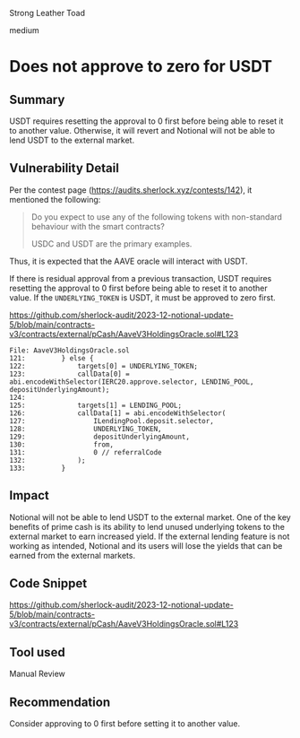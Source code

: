 Strong Leather Toad

medium

# Does not approve to zero for USDT

## Summary

USDT requires resetting the approval to 0 first before being able to reset it to another value. Otherwise, it will revert and Notional will not be able to lend USDT to the external market.

## Vulnerability Detail

Per the contest page (https://audits.sherlock.xyz/contests/142), it mentioned the following:

> Do you expect to use any of the following tokens with non-standard behaviour with the smart contracts?
>
> USDC and USDT are the primary examples.

Thus, it is expected that the AAVE oracle will interact with USDT.

If there is residual approval from a previous transaction, USDT requires resetting the approval to 0 first before being able to reset it to another value. If the `UNDERLYING_TOKEN` is USDT, it must be approved to zero first. 

https://github.com/sherlock-audit/2023-12-notional-update-5/blob/main/contracts-v3/contracts/external/pCash/AaveV3HoldingsOracle.sol#L123

```solidity
File: AaveV3HoldingsOracle.sol
121:         } else {
122:             targets[0] = UNDERLYING_TOKEN;
123:             callData[0] = abi.encodeWithSelector(IERC20.approve.selector, LENDING_POOL, depositUnderlyingAmount);
124: 
125:             targets[1] = LENDING_POOL;
126:             callData[1] = abi.encodeWithSelector(
127:                 ILendingPool.deposit.selector,
128:                 UNDERLYING_TOKEN,
129:                 depositUnderlyingAmount,
130:                 from,
131:                 0 // referralCode
132:             );
133:         }
```

## Impact

Notional will not be able to lend USDT to the external market. One of the key benefits of prime cash is its ability to lend unused underlying tokens to the external market to earn increased yield. If the external lending feature is not working as intended, Notional and its users will lose the yields that can be earned from the external markets.

## Code Snippet

https://github.com/sherlock-audit/2023-12-notional-update-5/blob/main/contracts-v3/contracts/external/pCash/AaveV3HoldingsOracle.sol#L123

## Tool used

Manual Review

## Recommendation

Consider approving to 0 first before setting it to another value. 